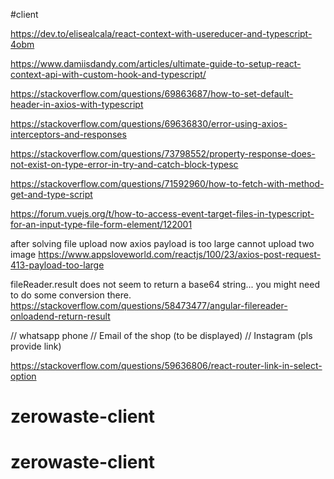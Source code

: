 #client

https://dev.to/elisealcala/react-context-with-usereducer-and-typescript-4obm

https://www.damiisdandy.com/articles/ultimate-guide-to-setup-react-context-api-with-custom-hook-and-typescript/

https://stackoverflow.com/questions/69863687/how-to-set-default-header-in-axios-with-typescript

https://stackoverflow.com/questions/69636830/error-using-axios-interceptors-and-responses

https://stackoverflow.com/questions/73798552/property-response-does-not-exist-on-type-error-in-try-and-catch-block-typesc

https://stackoverflow.com/questions/71592960/how-to-fetch-with-method-get-and-type-script

https://forum.vuejs.org/t/how-to-access-event-target-files-in-typescript-for-an-input-type-file-form-element/122001

after solving file upload now axios payload is too large cannot upload two image
https://www.appsloveworld.com/reactjs/100/23/axios-post-request-413-payload-too-large

fileReader.result does not seem to return a base64 string... you might need to do some conversion there.
https://stackoverflow.com/questions/58473477/angular-filereader-onloadend-return-result

// whatsapp phone
// Email of the shop (to be displayed)
// Instagram (pls provide link)

https://stackoverflow.com/questions/59636806/react-router-link-in-select-option
# zerowaste-client
# zerowaste-client
